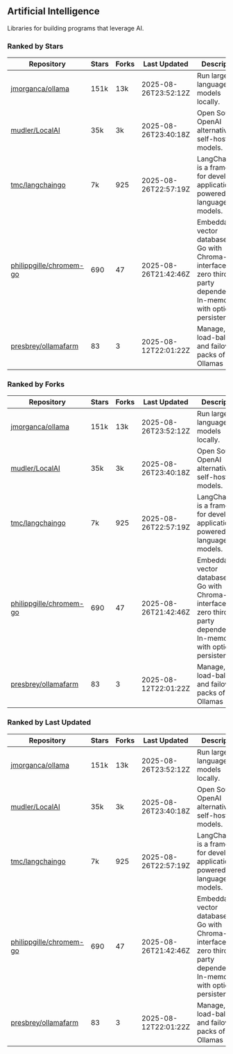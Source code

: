 ## Artificial Intelligence

Libraries for building programs that leverage AI.

### Ranked by Stars

| Repository | Stars | Forks | Last Updated | Description | 
|------------|-------|-------|--------------|-------------|
| [jmorganca/ollama](https://github.com/jmorganca/ollama) | 151k | 13k | 2025-08-26T23:52:12Z |  Run large language models locally. |
| [mudler/LocalAI](https://github.com/mudler/LocalAI) | 35k | 3k | 2025-08-26T23:40:18Z |  Open Source OpenAI alternative, self-host AI models. |
| [tmc/langchaingo](https://github.com/tmc/langchaingo) | 7k | 925 | 2025-08-26T22:57:19Z |  LangChainGo is a framework for developing applications powered by language models. |
| [philippgille/chromem-go](https://github.com/philippgille/chromem-go) | 690 | 47 | 2025-08-26T21:42:46Z |  Embeddable vector database for Go with Chroma-like interface and zero third-party dependencies. In-memory with optional persistence. |
| [presbrey/ollamafarm](https://github.com/presbrey/ollamafarm) | 83 | 3 | 2025-08-12T22:01:22Z |  Manage, load-balance, and failover packs of Ollamas |

### Ranked by Forks

| Repository | Stars | Forks | Last Updated | Description | 
|------------|-------|-------|--------------|-------------|
| [jmorganca/ollama](https://github.com/jmorganca/ollama) | 151k | 13k | 2025-08-26T23:52:12Z |  Run large language models locally. |
| [mudler/LocalAI](https://github.com/mudler/LocalAI) | 35k | 3k | 2025-08-26T23:40:18Z |  Open Source OpenAI alternative, self-host AI models. |
| [tmc/langchaingo](https://github.com/tmc/langchaingo) | 7k | 925 | 2025-08-26T22:57:19Z |  LangChainGo is a framework for developing applications powered by language models. |
| [philippgille/chromem-go](https://github.com/philippgille/chromem-go) | 690 | 47 | 2025-08-26T21:42:46Z |  Embeddable vector database for Go with Chroma-like interface and zero third-party dependencies. In-memory with optional persistence. |
| [presbrey/ollamafarm](https://github.com/presbrey/ollamafarm) | 83 | 3 | 2025-08-12T22:01:22Z |  Manage, load-balance, and failover packs of Ollamas |

### Ranked by Last Updated

| Repository | Stars | Forks | Last Updated | Description | 
|------------|-------|-------|--------------|-------------|
| [jmorganca/ollama](https://github.com/jmorganca/ollama) | 151k | 13k | 2025-08-26T23:52:12Z |  Run large language models locally. |
| [mudler/LocalAI](https://github.com/mudler/LocalAI) | 35k | 3k | 2025-08-26T23:40:18Z |  Open Source OpenAI alternative, self-host AI models. |
| [tmc/langchaingo](https://github.com/tmc/langchaingo) | 7k | 925 | 2025-08-26T22:57:19Z |  LangChainGo is a framework for developing applications powered by language models. |
| [philippgille/chromem-go](https://github.com/philippgille/chromem-go) | 690 | 47 | 2025-08-26T21:42:46Z |  Embeddable vector database for Go with Chroma-like interface and zero third-party dependencies. In-memory with optional persistence. |
| [presbrey/ollamafarm](https://github.com/presbrey/ollamafarm) | 83 | 3 | 2025-08-12T22:01:22Z |  Manage, load-balance, and failover packs of Ollamas |

